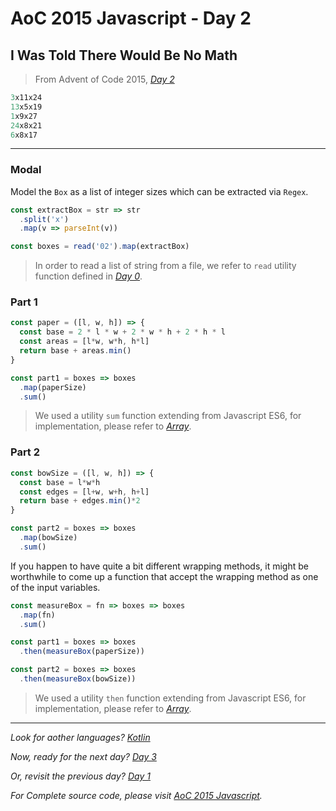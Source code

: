 # AoC 2015 Javascript - Day 2

## I Was Told There Would Be No Math

> From Advent of Code 2015, [*Day 2*](https://adventofcode.com/2015/day/2)

```fortran
3x11x24
13x5x19
1x9x27
24x8x21
6x8x17
```

---

### Modal

Model the `Box` as a list of integer sizes which can be extracted via `Regex`.

```javascript
const extractBox = str => str
  .split('x')
  .map(v => parseInt(v))

const boxes = read('02').map(extractBox)
```

> In order to read a list of string from a file, we refer to `read` utility function defined in [*Day 0*](https://medium.com/@windmaomao/kotlin-day-0-dusk-till-dawn-b1696e311181).

### Part 1

```javascript
const paper = ([l, w, h]) => {
  const base = 2 * l * w + 2 * w * h + 2 * h * l
  const areas = [l*w, w*h, h*l]
  return base + areas.min()
}

const part1 = boxes => boxes
  .map(paperSize)
  .sum()
```

> We used a utility `sum` function extending from Javascript ES6, for implementation, please refer to [*Array*](https://medium.com/@windmaomao/advent-of-code-2015-javascript-array-utility-1b1c4fa8f5c7).

### Part 2

```javascript
const bowSize = ([l, w, h]) => {
  const base = l*w*h
  const edges = [l+w, w+h, h+l]
  return base + edges.min()*2
}

const part2 = boxes => boxes
  .map(bowSize)
  .sum()
```

If you happen to have quite a bit different wrapping methods, it might be worthwhile to come up a function that accept the wrapping method as one of the input variables.

```javascript
const measureBox = fn => boxes => boxes
  .map(fn)
  .sum()

const part1 = boxes => boxes
  .then(measureBox(paperSize))

const part2 = boxes => boxes
  .then(measureBox(bowSize))

```

> We used a utility `then` function extending from Javascript ES6, for implementation, please refer to [*Array*](https://medium.com/@windmaomao/advent-of-code-2015-javascript-array-utility-1b1c4fa8f5c7).

---

*Look for aother languages?* [*Kotlin*](https://medium.com/@windmaomao/kotlin-day-2-i-was-told-there-would-be-no-math-ec0f9e1064cc)

*Now, ready for the next day?* [*Day 3*]()

*Or, revisit the previous day?* [*Day 1*]()

*For Complete source code, please visit* [*AoC 2015 Javascript*](https://github.com/windmaomao/adventofcode/tree/master/2015/js)*.*

